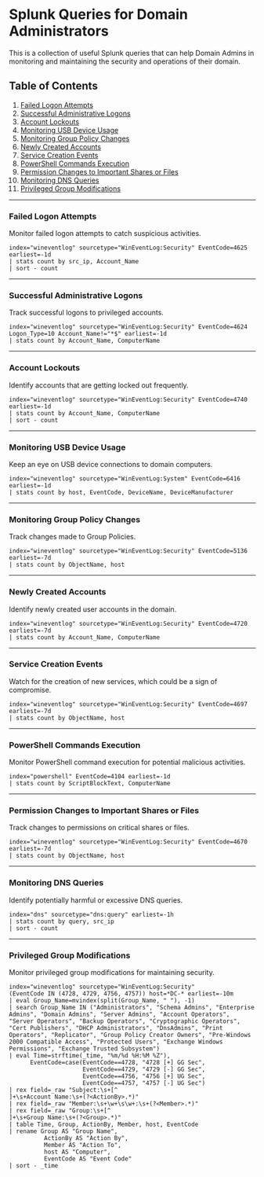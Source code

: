 
# Splunk Queries for Domain Administrators

This is a collection of useful Splunk queries that can help Domain Admins in monitoring and maintaining the security and operations of their domain.

## Table of Contents

1. [Failed Logon Attempts](#failed-logon-attempts)
2. [Successful Administrative Logons](#successful-administrative-logons)
3. [Account Lockouts](#account-lockouts)
4. [Monitoring USB Device Usage](#monitoring-usb-device-usage)
5. [Monitoring Group Policy Changes](#monitoring-group-policy-changes)
6. [Newly Created Accounts](#newly-created-accounts)
7. [Service Creation Events](#service-creation-events)
8. [PowerShell Commands Execution](#powershell-commands-execution)
9. [Permission Changes to Important Shares or Files](#permission-changes-to-important-shares-or-files)
10. [Monitoring DNS Queries](#monitoring-dns-queries)
11. [Privileged Group Modifications](#privileged-group-modifications)

---

### Failed Logon Attempts

Monitor failed logon attempts to catch suspicious activities.

```splunk
index="wineventlog" sourcetype="WinEventLog:Security" EventCode=4625 earliest=-1d
| stats count by src_ip, Account_Name
| sort - count
```

---

### Successful Administrative Logons

Track successful logons to privileged accounts.

```splunk
index="wineventlog" sourcetype="WinEventLog:Security" EventCode=4624 Logon_Type=10 Account_Name!="*$" earliest=-1d
| stats count by Account_Name, ComputerName
```

---

### Account Lockouts

Identify accounts that are getting locked out frequently.

```splunk
index="wineventlog" sourcetype="WinEventLog:Security" EventCode=4740 earliest=-1d
| stats count by Account_Name, ComputerName
| sort - count
```

---

### Monitoring USB Device Usage

Keep an eye on USB device connections to domain computers.

```splunk
index="wineventlog" sourcetype="WinEventLog:System" EventCode=6416 earliest=-1d
| stats count by host, EventCode, DeviceName, DeviceManufacturer
```

---

### Monitoring Group Policy Changes

Track changes made to Group Policies.

```splunk
index="wineventlog" sourcetype="WinEventLog:Security" EventCode=5136 earliest=-7d
| stats count by ObjectName, host
```

---

### Newly Created Accounts

Identify newly created user accounts in the domain.

```splunk
index="wineventlog" sourcetype="WinEventLog:Security" EventCode=4720 earliest=-7d
| stats count by Account_Name, ComputerName
```

---

### Service Creation Events

Watch for the creation of new services, which could be a sign of compromise.

```splunk
index="wineventlog" sourcetype="WinEventLog:Security" EventCode=4697 earliest=-7d
| stats count by ObjectName, host
```

---

### PowerShell Commands Execution

Monitor PowerShell command execution for potential malicious activities.

```splunk
index="powershell" EventCode=4104 earliest=-1d
| stats count by ScriptBlockText, ComputerName
```

---

### Permission Changes to Important Shares or Files

Track changes to permissions on critical shares or files.

```splunk
index="wineventlog" sourcetype="WinEventLog:Security" EventCode=4670 earliest=-7d
| stats count by ObjectName, host
```

---

### Monitoring DNS Queries

Identify potentially harmful or excessive DNS queries.

```splunk
index="dns" sourcetype="dns:query" earliest=-1h
| stats count by query, src_ip
| sort - count
```

---

### Privileged Group Modifications

Monitor privileged group modifications for maintaining security.

```splunk
index="wineventlog" sourcetype="WinEventLog:Security" 
(EventCode IN (4728, 4729, 4756, 4757)) host=*DC-* earliest=-10m
| eval Group_Name=mvindex(split(Group_Name, " "), -1)
| search Group_Name IN ("Administrators", "Schema Admins", "Enterprise Admins", "Domain Admins", "Server Admins", "Account Operators", "Server Operators", "Backup Operators", "Cryptographic Operators", "Cert Publishers", "DHCP Administrators", "DnsAdmins", "Print Operators", "Replicator", "Group Policy Creator Owners", "Pre-Windows 2000 Compatible Access", "Protected Users", "Exchange Windows Permissions", "Exchange Trusted Subsystem")
| eval Time=strftime(_time, "%m/%d %H:%M %Z"), 
      EventCode=case(EventCode==4728, "4728 [+] GG Sec", 
                     EventCode==4729, "4729 [-] GG Sec", 
                     EventCode==4756, "4756 [+] UG Sec", 
                     EventCode==4757, "4757 [-] UG Sec")
| rex field=_raw "Subject:\s+[^
]+\s+Account Name:\s+(?<ActionBy>.*)"
| rex field=_raw "Member:\s+\w+\s\w+:\s+(?<Member>.*)"
| rex field=_raw "Group:\s+[^
]+\s+Group Name:\s+(?<Group>.*)"
| table Time, Group, ActionBy, Member, host, EventCode
| rename Group AS "Group Name", 
          ActionBy AS "Action By", 
          Member AS "Action To", 
          host AS "Computer", 
          EventCode AS "Event Code"
| sort - _time
```

